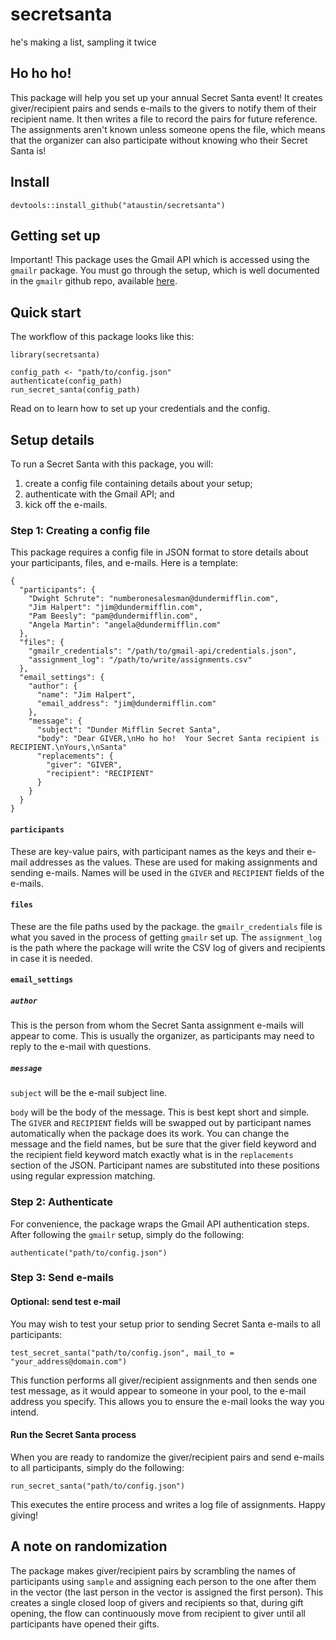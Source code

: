 # secretsanta
he's making a list, sampling it twice


## Ho ho ho!

This package will help you set up your annual Secret Santa event!
It creates giver/recipient pairs and sends e-mails to the givers to notify them
of their recipient name.  It then writes a file to record the pairs for
future reference.  The assignments aren't known unless someone opens the file,
which means that the organizer can also participate without knowing who
their Secret Santa is!


## Install
`devtools::install_github("ataustin/secretsanta")`


## Getting set up
Important!  This package uses the Gmail API which is accessed using the `gmailr` package. You must go through the setup, which is well documented in the `gmailr` github repo, available [here](https://github.com/r-lib/gmailr).


## Quick start

The workflow of this package looks like this:

```
library(secretsanta)

config_path <- "path/to/config.json"
authenticate(config_path)
run_secret_santa(config_path)
```

Read on to learn how to set up your credentials and the config.


## Setup details
To run a Secret Santa with this package, you will:

1. create a config file containing details about your setup;
2. authenticate with the Gmail API; and
3. kick off the e-mails.


### Step 1: Creating a config file
This package requires a config file in JSON format to store details about
your participants, files, and e-mails.  Here is a template:

```
{
  "participants": {
    "Dwight Schrute": "numberonesalesman@dundermifflin.com",
    "Jim Halpert": "jim@dundermifflin.com",
    "Pam Beesly": "pam@dundermifflin.com",
    "Angela Martin": "angela@dundermifflin.com"
  },
  "files": {
    "gmailr_credentials": "/path/to/gmail-api/credentials.json",
    "assignment_log": "/path/to/write/assignments.csv"
  },
  "email_settings": {
    "author": {
      "name": "Jim Halpert",
      "email_address": "jim@dundermifflin.com"
    },
    "message": {
      "subject": "Dunder Mifflin Secret Santa",
      "body": "Dear GIVER,\nHo ho ho!  Your Secret Santa recipient is RECIPIENT.\nYours,\nSanta"
      "replacements": {
        "giver": "GIVER",
        "recipient": "RECIPIENT"
      }
    }
  }
}
```

#### `participants`
These are key-value pairs, with participant names as the keys and their
e-mail addresses as the values.  These are used for making assignments
and sending e-mails.  Names will be used in the `GIVER` and `RECIPIENT` fields
of the e-mails.

#### `files`
These are the file paths used by the package.  the `gmailr_credentials` file
is what you saved in the process of getting `gmailr` set up.  The
`assignment_log` is the path where the package will write the CSV log of givers
and recipients in case it is needed.

#### `email_settings`

##### `author`
This is the person from whom the Secret Santa assignment e-mails will appear
to come.  This is usually the organizer, as participants may need to reply to
the e-mail with questions.

##### `message`
`subject` will be the e-mail subject line.

`body` will be the body of the message.  This is best kept short and simple.
The `GIVER` and `RECIPIENT` fields will be swapped out by participant names
automatically when the package does its work.  You can change the message
and the field names, but be sure that the giver field keyword and the
recipient field keyword match exactly what is in the `replacements` section
of the JSON.  Participant names are substituted into these positions using
regular expression matching.


### Step 2: Authenticate
For convenience, the package wraps the Gmail API authentication steps.
After following the `gmailr` setup, simply do the following:

```
authenticate("path/to/config.json")
```


### Step 3: Send e-mails

#### Optional: send test e-mail
You may wish to test your setup prior to sending Secret Santa e-mails to all participants:

```
test_secret_santa("path/to/config.json", mail_to = "your_address@domain.com")
```

This function performs all giver/recipient assignments and then sends one
test message, as it would appear to someone in your pool, to the e-mail
address you specify.  This allows you to ensure the e-mail looks the way
you intend.

#### Run the Secret Santa process
When you are ready to randomize the giver/recipient pairs and send e-mails to
all participants, simply do the following:

```
run_secret_santa("path/to/config.json")
```

This executes the entire process and writes a log file of assignments.
Happy giving!


## A note on randomization

The package makes giver/recipient pairs by scrambling the names of participants
using `sample` and assigning each person to the one after them in the vector
(the last person in the vector is assigned the first person).  This creates
a single closed loop of givers and recipients so that, during gift opening,
the flow can continuously move from recipient to giver until all participants
have opened their gifts.